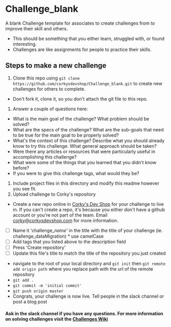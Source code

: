 # Challenge_blank
A blank Challenge template for associates to create challenges from to improve their skill and others.
* This should be something that you either learn, struggled with, or found interesting.
* Challenges are like assignments for people to practice their skills.

## Steps to make a new challenge
1. Clone this repo using `git clone https://github.com/corkysdevshop/Challenge_blank.git` to create new challenges for others to complete.
 * Don't fork it, clone it, so you don't attach the git file to this repo.
1. Answer a couple of questions here:
 * What is the main goal of the challenge? What problem should be solved?
 * What are the specs of the challenge? What are the sub-goals that need to be true for the main goal to be properly solved?
 * What's the context of this challenge? Describe what you should already know to try this challenge. What general approach should be taken?
 * Were there any articles or resources that were particularly useful in accomplishing this challenge?
 * What were some of the things that you learned that you didn't know before?
 * If you were to give this challenge tags, what would they be?
1. Include project files in this directory and modify this readme however you see fit.
1. Upload challenge to Corky's repository
 *  Create a new repo online in [Corky's Dev Shop](https://github.com/corkysdevshop) for your challenge to live in. If you can't create a repo, it's because you either don't have a github account or you're not part of the team. Email corky@corkysdevshop.com for more information.
   - [ ] Name it 'challenge_*name*' in the title with the title of your challenge (ie. challenge_dataMigration)
    * use camelCase
   - [ ] Add tags that you listed above to the description field
   - [ ] Press 'Create repository'
   - [ ] Update this file's title to match the title of the repository you just created
 * navigate to the root of your local directory and `git init` then `git remote add origin path` where you replace path with the url of the remote repository
 * `git add .`
 * `git commit -m 'initial commit'`
 * `git push origin master` 
 * Congrats, your challenge is now live. Tell people in the slack channel or post a blog post

#### Ask in the slack channel if you have any questions. For more information on solving challenges visit the [Challenges Wiki](https://github.com/corkysdevshop/Admin/wiki/Challenges)
